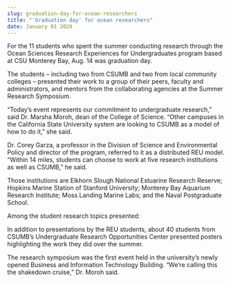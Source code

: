 ```yaml
---
slug: graduation-day-for-ocean-researchers
title: "'Graduation day' for ocean researchers"
date: January 01 2020
---
```


<p>For the 11 students who spent the summer conducting research through the Ocean Sciences Research Experiences for Undergraduates program based at CSU Monterey Bay, Aug. 14 was graduation day.
</p><p>The students – including two from CSUMB and two from local community colleges – presented their work to a group of their peers, faculty and administrators, and mentors from the collaborating agencies at the Summer Research Symposium.
</p><p>“Today’s event represents our commitment to undergraduate research,” said Dr. Marsha Moroh, dean of the College of Science. “Other campuses in the California State University system are looking to CSUMB as a model of how to do it,” she said.

Dr. Corey Garza, a professor in the Division of Science and Environmental Policy and director of the program, referred to it as a distributed REU model. “Within 14 miles, students can choose to work at five research institutions as well as CSUMB,” he said.
</p><p>Those institutions are Elkhorn Slough National Estuarine Research Reserve; Hopkins Marine Station of Stanford University; Monterey Bay Aquarium Research Institute; Moss Landing Marine Labs; and the Naval Postgraduate School.
</p><p>Among the student research topics presented:
</p><p>In addition to presentations by the REU students, about 40 students from CSUMB’s Undergraduate Research Opportunities Center presented posters highlighting the work they did over the summer.
</p><p>The research symposium was the first event held in the university’s newly opened Business and Information Technology Building. “We’re calling this the shakedown cruise,” Dr. Moroh said.
</p>
